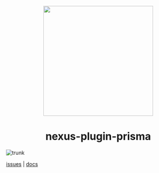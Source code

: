 <p align="center">
  <img src="https://i.imgur.com/8qvElTM.png" width="300" align="center" />
  <h1 align="center">nexus-plugin-prisma</h1>
</p>

![trunk](https://github.com/graphql-nexus/plugin-prisma/workflows/trunk/badge.svg)

[issues](https://github.com/graphql-nexus/nexus-future/issues?q=is%3Aopen+is%3Aissue+label%3Aplugin%2Fprisma) | [docs](https://nexus-future.now.sh/#/community/plugins?id=prisma)
